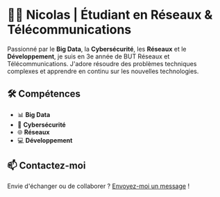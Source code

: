 # 👨‍💻 Nicolas | Étudiant en Réseaux & Télécommunications  

Passionné par le **Big Data**, la **Cybersécurité**, les **Réseaux** et le **Développement**, je suis en 3e année de BUT Réseaux et Télécommunications. J'adore résoudre des problèmes techniques complexes et apprendre en continu sur les nouvelles technologies.

## 🛠️ Compétences
- 📊 **Big Data**
- 🔐 **Cybersécurité**
- 🌐 **Réseaux**
- 💻 **Développement**

## 📫 Contactez-moi
Envie d'échanger ou de collaborer ? [Envoyez-moi un message](https://nico-rab.tech/#contact) !
